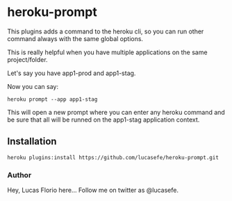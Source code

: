 # heroku-prompt

This plugins adds a command to the heroku cli, so you can run other command
always with the same global options.

This is really helpful when you have multiple applications on the same
project/folder. 


Let's say you have app1-prod and app1-stag. 

Now you can say: 

    heroku prompt --app app1-stag

This will open a new prompt where you can enter any heroku command and be sure 
that all will be runned on the app1-stag application context. 

## Installation

    heroku plugins:install https://github.com/lucasefe/heroku-prompt.git


### Author

Hey, Lucas Florio here... Follow me on twitter as @lucasefe. 

